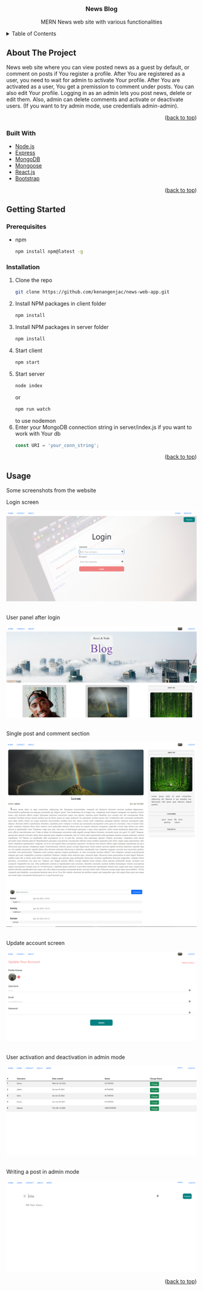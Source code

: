 <div id="top"></div>

<!-- PROJECT LOGO -->
<br />
<div align="center">
<h3 align="center">News Blog</h3>

  <p align="center">
    MERN News web site with various functionalities
    <br />
    <!--<a href="https://kenangenjac.github.io/news-web-app/">View Deployment</a>
    ·-->
  </p>
</div>



<!-- TABLE OF CONTENTS -->
<details>
  <summary>Table of Contents</summary>
  <ol>
    <li>
      <a href="#about-the-project">About The Project</a>
      <ul>
        <li><a href="#built-with">Built With</a></li>
      </ul>
    </li>
    <li>
      <a href="#getting-started">Getting Started</a>
      <ul>
        <li><a href="#prerequisites">Prerequisites</a></li>
        <li><a href="#installation">Installation</a></li>
      </ul>
    </li>
    <li><a href="#usage">Usage</a></li>
  </ol>
</details>



<!-- ABOUT THE PROJECT -->
## About The Project
News web site where you can view posted news as a guest by default, or comment on posts if You register a profile. After You are registered as a user, you need to wait for admin to activate Your profile. After You are activated as a user, You get a premission to comment under posts. You can also edit Your profile.
Logging in as an admin lets you post news, delete or edit them. Also, admin can delete comments and activate or deactivate users. (If you want to try admin mode, use credentials admin-admin).

<p align="right">(<a href="#top">back to top</a>)</p>



### Built With

* [Node.js](https://nodejs.org/)
* [Express](https://expressjs.com/)
* [MongoDB](https://www.mongodb.com/)
* [Mongoose](https://mongoosejs.com/)
* [React.js](https://reactjs.org/)
* [Bootstrap](https://getbootstrap.com)



<p align="right">(<a href="#top">back to top</a>)</p>



<!-- GETTING STARTED -->
## Getting Started

### Prerequisites

* npm
  ```sh
  npm install npm@latest -g
  ```

### Installation

1. Clone the repo
   ```sh
   git clone https://github.com/kenangenjac/news-web-app.git
   ```
2. Install NPM packages in client folder
   ```sh
   npm install
   ```
3. Install NPM packages in server folder
   ```sh
   npm install
   ```
4. Start client
   ```sh
   npm start
   ```
5. Start server
   ```sh
   node index
   ```
   or
   ```sh
   npm run watch
   ```
   to use nodemon
6. Enter your MongoDB connection string in server/index.js if you want to work with Your db<!--, or check the <a href="https://kenangenjac.github.io/news-web-app/">deployment</a> to see the already connected project-->
   ```js
   const URI = 'your_conn_string';
   ```
  

<p align="right">(<a href="#top">back to top</a>)</p>



## Usage
Some screenshots from the website
<div align="center">  
  <p align="left">Login screen</p>
  <a>
    <img src="client/public/img/Screen5.png" alt="Logo">
  </a>
</div>

<br/>
<div align="center">
  <p align="left">User panel after login</p>
  <a>
    <img src="client/public/img/Screen2.png" alt="Logo">
  </a>
</div>

<br/>
<div align="center">
  <p align="left">Single post and comment section</p>
  <a>
    <img src="client/public/img/Screen3.png" alt="Logo">
  </a>
  <a>
    <img src="client/public/img/Screen4.png" alt="Logo">
  </a>
</div>

<br/>
<div align="center">
  <p align="left">Update account screen</p>
  <a>
    <img src="client/public/img/Screen8.png" alt="Logo">
  </a>
</div>

<br/>
<div align="center">
  <p align="left">User activation and deactivation in admin mode</p>
  <a>
    <img src="client/public/img/Screen6.png" alt="Logo">
  </a>
</div>

<br/>
<div align="center">
  <p align="left">Writing a post in admin mode</p>
  <a>
    <img src="client/public/img/Screen7.png" alt="Logo">
  </a>
</div>

<p align="right">(<a href="#top">back to top</a>)</p>

